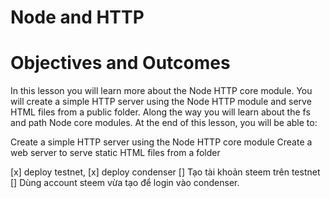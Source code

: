 # Node and HTTP

# Objectives and Outcomes

In this lesson you will learn more about the Node HTTP core module. You will create a simple HTTP server using the Node HTTP module and serve HTML files from a public folder. Along the way you will learn about the fs and path Node core modules. At the end of this lesson, you will be able to:

Create a simple HTTP server using the Node HTTP core module
Create a web server to serve static HTML files from a folder

<!-- tìm và sửa thuật toán của steem. -->
[x] deploy testnet,
[x] deploy condenser
[] Tạo tài khoản steem trên testnet
[] Dùng account steem vừa tạo để login vào condenser.